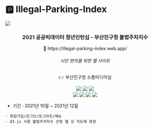 # 🅿️ Illegal-Parking-Index 
![](https://github.com/dua9920/Illegal-Parking-Index/blob/main/main.png)
<div align='center'>
  <h3> <b>2021 공공빅데이터 청년인턴십 - 부산진구청 불법주차지수</b> </h3>
   <p>🚩 https://illegal-parking-index.web.app/</p>
  <h6>시민 편의를 위한 웹 사이트</h6>
  <p>👉 부산진구청 소통미디어실</p>
 

<img src="https://img.shields.io/badge/Vue.js-4FC08D?style=flat-square&logo=Vue.js&logoColor=white"/></a>
<img src="https://img.shields.io/badge/HTML-E34F26?style=flat-square&logo=HTML5&logoColor=white"/></a>
<img src="https://img.shields.io/badge/CSS-1572B6?style=flat-square&logo=CSS3&logoColor=white"/></a>
<br/>
<img src="https://img.shields.io/badge/Node.js-339933?style=flat-square&logo=Node.js&logoColor=white"/></a>
<img src="https://img.shields.io/badge/MySQL-4479A1?style=flat-square&logo=MySQL&logoColor=white"/></a>
<img src="https://img.shields.io/badge/JavaScript-F7DF1E?style=flat-square&logo=JavaScript&logoColor=white"/></a>
<img src="https://img.shields.io/badge/D3.js-F9A03C?style=flat-square&logo=D3.js&logoColor=white"/></a>

</div>

- 기간 : 2021년 10월 ~ 2021년 12월
```
- 회원가입/로그인/로그아웃/메뉴
- d3.js 사용 불법주차지수 산정 웹 상 지도에 표현
```

 
